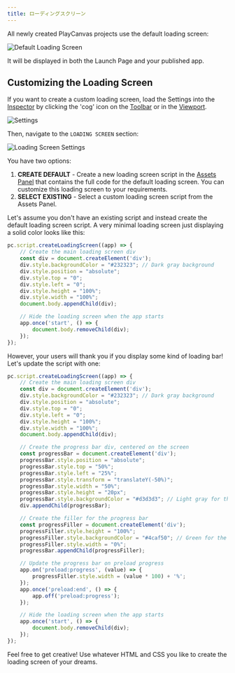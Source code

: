 ```yaml
---
title: ローディングスクリーン
---
```


All newly created PlayCanvas projects use the default loading screen:

![Default Loading Screen](/img/user-manual/editor/launch-page/loading-screen/loading-screen-default.webp)

It will be displayed in both the Launch Page and your published app.

## Customizing the Loading Screen

If you want to create a custom loading screen, load the Settings into the [Inspector](../../inspector) by clicking the 'cog' icon on the [Toolbar](../../toolbar) or in the [Viewport](../../viewport).

![Settings](/img/user-manual/editor/toolbar/settings.png)

Then, navigate to the `LOADING SCREEN` section:

![Loading Screen Settings](/img/user-manual/editor/launch-page/loading-screen/loading-screen-settings.png)

You have two options:

1. **CREATE DEFAULT** - Create a new loading screen script in the [Assets Panel](../../assets) that contains the full code for the default loading screen. You can customize this loading screen to your requirements.
2. **SELECT EXISTING** - Select a custom loading screen script from the Assets Panel.

Let's assume you don't have an existing script and instead create the default loading screen script. A very minimal loading screen just displaying a solid color looks like this:

```javascript
pc.script.createLoadingScreen((app) => {
    // Create the main loading screen div
    const div = document.createElement('div');
    div.style.backgroundColor = "#232323"; // Dark gray background
    div.style.position = "absolute";
    div.style.top = "0";
    div.style.left = "0";
    div.style.height = "100%";
    div.style.width = "100%";
    document.body.appendChild(div);

    // Hide the loading screen when the app starts
    app.once('start', () => {
        document.body.removeChild(div);
    });
});
```

However, your users will thank you if you display some kind of loading bar! Let's update the script with one:

```javascript
pc.script.createLoadingScreen((app) => {
    // Create the main loading screen div
    const div = document.createElement('div');
    div.style.backgroundColor = "#232323"; // Dark gray background
    div.style.position = "absolute";
    div.style.top = "0";
    div.style.left = "0";
    div.style.height = "100%";
    div.style.width = "100%";
    document.body.appendChild(div);

    // Create the progress bar div, centered on the screen
    const progressBar = document.createElement('div');
    progressBar.style.position = "absolute";
    progressBar.style.top = "50%";
    progressBar.style.left = "25%";
    progressBar.style.transform = "translateY(-50%)";
    progressBar.style.width = "50%";
    progressBar.style.height = "20px";
    progressBar.style.backgroundColor = "#d3d3d3"; // Light gray for the bar background
    div.appendChild(progressBar);

    // Create the filler for the progress bar
    const progressFiller = document.createElement('div');
    progressFiller.style.height = "100%";
    progressFiller.style.backgroundColor = "#4caf50"; // Green for the progress
    progressFiller.style.width = "0%";
    progressBar.appendChild(progressFiller);

    // Update the progress bar on preload progress
    app.on('preload:progress', (value) => {
        progressFiller.style.width = (value * 100) + '%';
    });
    app.once('preload:end', () => {
        app.off('preload:progress');
    });

    // Hide the loading screen when the app starts
    app.once('start', () => {
        document.body.removeChild(div);
    });
});
```

Feel free to get creative! Use whatever HTML and CSS you like to create the loading screen of your dreams.
